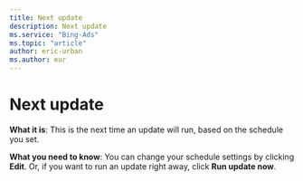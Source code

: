 ```yaml
---
title: Next update
description: Next update
ms.service: "Bing-Ads"
ms.topic: "article"
author: eric-urban
ms.author: eur
---
```


# Next update

**What it is**: This is the next time an update will run, based on the schedule you set.

**What you need to know**: You can change your schedule settings by clicking **Edit**. Or, if you want to run an update right away, click **Run update now**.


